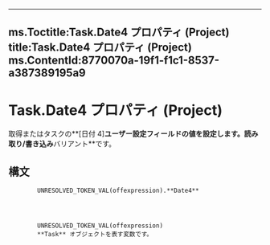 

---
ms.Toctitle:Task.Date4 プロパティ (Project)
title:Task.Date4 プロパティ (Project)
ms.ContentId:8770070a-19f1-f1c1-8537-a387389195a9
---
# Task.Date4 プロパティ (Project)




取得またはタスクの**[日付 4]**ユーザー設定フィールドの値を設定します。読み取り/書き込み**バリアント**です。

## 構文

            UNRESOLVED_TOKEN_VAL(offexpression).**Date4**




            UNRESOLVED_TOKEN_VAL(offexpression)
            **Task** オブジェクトを表す変数です。





